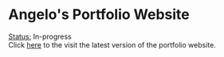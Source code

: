 # Angelo's Portfolio Website
<ins>Status:</ins> In-progress
<br>
Click [here](https://ninjangelo.github.io) to the visit the latest version of the portfolio website.
